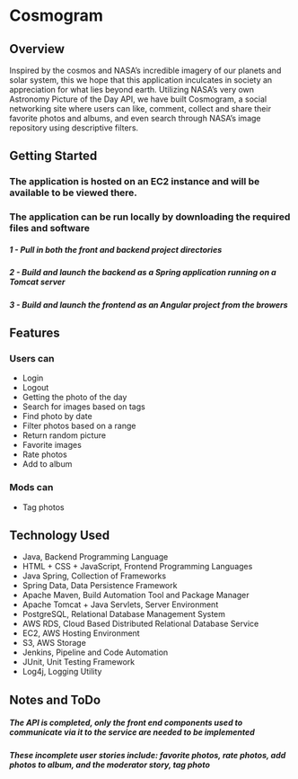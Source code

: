 # Cosmogram


## Overview
Inspired by the cosmos and NASA’s incredible imagery of our planets and solar system, this we hope that this application inculcates in society an appreciation for what lies beyond earth. Utilizing NASA’s very own Astronomy Picture of the Day API, we have built Cosmogram, a social networking site where users can like, comment, collect and share their favorite photos and albums, and even search through NASA’s image repository using descriptive filters.


## Getting Started
### The application is hosted on an EC2 instance and will be available to be viewed there.

### The application can be run locally by downloading the required files and software
##### 1 - Pull in both the front and backend project directories
##### 2 - Build and launch the backend as a Spring application running on a Tomcat server
##### 3 - Build and launch the frontend as an Angular project from the browers

## Features
### Users can
- Login
- Logout
- Getting the photo of the day
- Search for images based on tags
- Find photo by date
- Filter photos based on a range
- Return random picture
- Favorite images
- Rate photos
- Add to album
### Mods can
- Tag photos


## Technology Used
- Java, Backend Programming Language
- HTML + CSS + JavaScript, Frontend Programming Languages
- Java Spring, Collection of Frameworks
- Spring Data, Data Persistence Framework 
- Apache Maven, Build Automation Tool and Package Manager
- Apache Tomcat + Java Servlets, Server Environment
- PostgreSQL, Relational Database Management System
- AWS RDS, Cloud Based Distributed Relational Database Service
- EC2, AWS Hosting Environment
- S3, AWS Storage
- Jenkins, Pipeline and Code Automation
- JUnit, Unit Testing Framework
- Log4j, Logging Utility


## Notes and ToDo
##### The API is completed, only the front end components used to communicate via it to the service are needed to be implemented
##### These incomplete user stories include: favorite photos, rate photos, add photos to album, and the moderator story, tag photo
